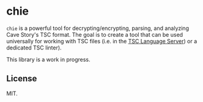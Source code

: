 # chie

`chie` is a powerful tool for decrypting/encrypting, parsing, and analyzing Cave
Story's TSC format. The goal is to create a tool that can be used universally
for working with TSC files (i.e. in the [TSC Language Server][tsc-ls-url]) or a
dedicated TSC linter).

This library is a work in progress.

## License

MIT.

[tsc-ls-url]: https://github.com/nimblebun/tsc-language-server
